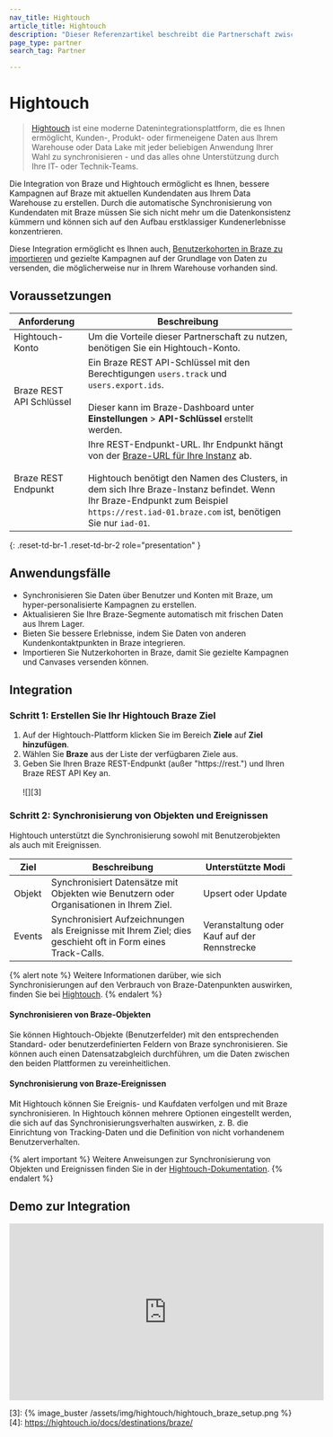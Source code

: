 ```yaml
---
nav_title: Hightouch
article_title: Hightouch
description: "Dieser Referenzartikel beschreibt die Partnerschaft zwischen Braze und Hightouch, einer Plattform zur Synchronisierung Ihrer Kundendaten aus Ihrem Warenlager mit Business-Tools."
page_type: partner
search_tag: Partner

---
```


# Hightouch

> [Hightouch][1] ist eine moderne Datenintegrationsplattform, die es Ihnen ermöglicht, Kunden-, Produkt- oder firmeneigene Daten aus Ihrem Warehouse oder Data Lake mit jeder beliebigen Anwendung Ihrer Wahl zu synchronisieren - und das alles ohne Unterstützung durch Ihre IT- oder Technik-Teams.

Die Integration von Braze und Hightouch ermöglicht es Ihnen, bessere Kampagnen auf Braze mit aktuellen Kundendaten aus Ihrem Data Warehouse zu erstellen. Durch die automatische Synchronisierung von Kundendaten mit Braze müssen Sie sich nicht mehr um die Datenkonsistenz kümmern und können sich auf den Aufbau erstklassiger Kundenerlebnisse konzentrieren. 

Diese Integration ermöglicht es Ihnen auch, [Benutzerkohorten in Braze zu importieren]({{site.baseurl}}/partners/data_and_infrastructure_agility/cohort_import/hightouch/) und gezielte Kampagnen auf der Grundlage von Daten zu versenden, die möglicherweise nur in Ihrem Warehouse vorhanden sind.

## Voraussetzungen

| Anforderung | Beschreibung |
|---|---|
| Hightouch-Konto | Um die Vorteile dieser Partnerschaft zu nutzen, benötigen Sie ein Hightouch-Konto.
| Braze REST API Schlüssel | Ein Braze REST API-Schlüssel mit den Berechtigungen `users.track` und `users.export.ids`. <br><br> Dieser kann im Braze-Dashboard unter **Einstellungen** > **API-Schlüssel** erstellt werden. |
| Braze REST Endpunkt  | Ihre REST-Endpunkt-URL. Ihr Endpunkt hängt von der [Braze-URL für Ihre Instanz][2] ab.<br><br>Hightouch benötigt den Namen des Clusters, in dem sich Ihre Braze-Instanz befindet. Wenn Ihr Braze-Endpunkt zum Beispiel `https://rest.iad-01.braze.com` ist, benötigen Sie nur `iad-01`.|
{: .reset-td-br-1 .reset-td-br-2 role="presentation" }

## Anwendungsfälle

* Synchronisieren Sie Daten über Benutzer und Konten mit Braze, um hyper-personalisierte Kampagnen zu erstellen.
* Aktualisieren Sie Ihre Braze-Segmente automatisch mit frischen Daten aus Ihrem Lager.
* Bieten Sie bessere Erlebnisse, indem Sie Daten von anderen Kundenkontaktpunkten in Braze integrieren.
* Importieren Sie Nutzerkohorten in Braze, damit Sie gezielte Kampagnen und Canvases versenden können. 

## Integration

### Schritt 1: Erstellen Sie Ihr Hightouch Braze Ziel

1. Auf der Hightouch-Plattform klicken Sie im Bereich **Ziele** auf **Ziel hinzufügen**.
2. Wählen Sie **Braze** aus der Liste der verfügbaren Ziele aus.
3. Geben Sie Ihren Braze REST-Endpunkt (außer "https://rest.") und Ihren Braze REST API Key an.<br><br>![][3]

### Schritt 2: Synchronisierung von Objekten und Ereignissen

Hightouch unterstützt die Synchronisierung sowohl mit Benutzerobjekten als auch mit Ereignissen.

| Ziel | Beschreibung | Unterstützte Modi |
|---|---|---|
| Objekt | Synchronisiert Datensätze mit Objekten wie Benutzern oder Organisationen in Ihrem Ziel.| Upsert oder Update |
| Events | Synchronisiert Aufzeichnungen als Ereignisse mit Ihrem Ziel; dies geschieht oft in Form eines Track-Calls. | Veranstaltung oder Kauf auf der Rennstrecke |

{% alert note %}
Weitere Informationen darüber, wie sich Synchronisierungen auf den Verbrauch von Braze-Datenpunkten auswirken, finden Sie bei [Hightouch](https://hightouch.com/docs/destinations/braze#syncing-and-data-point-consumption).
{% endalert %}

#### Synchronisieren von Braze-Objekten

Sie können Hightouch-Objekte (Benutzerfelder) mit den entsprechenden Standard- oder benutzerdefinierten Feldern von Braze synchronisieren. Sie können auch einen Datensatzabgleich durchführen, um die Daten zwischen den beiden Plattformen zu vereinheitlichen.

#### Synchronisierung von Braze-Ereignissen

Mit Hightouch können Sie Ereignis- und Kaufdaten verfolgen und mit Braze synchronisieren. In Hightouch können mehrere Optionen eingestellt werden, die sich auf das Synchronisierungsverhalten auswirken, z. B. die Einrichtung von Tracking-Daten und die Definition von nicht vorhandenem Benutzerverhalten.

{% alert important %}
Weitere Anweisungen zur Synchronisierung von Objekten und Ereignissen finden Sie in der [Hightouch-Dokumentation](https://hightouch.io/docs/destinations/braze/).
{% endalert %}



## Demo zur Integration

<div class="video-container">
    <iframe width="560" height="315" src="https://drive.google.com/file/d/1KQdCwZzV88hXMx7AMWgh8izqkldtNv5p/preview" frameborder="0" allow="accelerometer; autoplay; encrypted-media; gyroscope; picture-in-picture" allowfullscreen></iframe>
</div>

[1]: https://hightouch.io
[2]: {{site.baseurl}}/developer_guide/rest_api/basics/#endpoints
[3]: {% image_buster /assets/img/hightouch/hightouch_braze_setup.png %}
[4]: https://hightouch.io/docs/destinations/braze/

